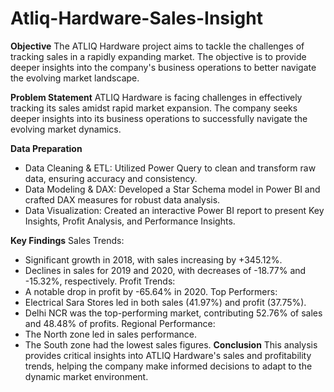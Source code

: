 # Atliq-Hardware-Sales-Insight

**Objective**
The ATLIQ Hardware project aims to tackle the challenges of tracking sales in a rapidly expanding market. The objective is to provide deeper insights into the company's business operations to better navigate the evolving market landscape.

**Problem Statement**
ATLIQ Hardware is facing challenges in effectively tracking its sales amidst rapid market expansion. The company seeks deeper insights into its business operations to successfully navigate the evolving market dynamics.

**Data Preparation**
- Data Cleaning & ETL: Utilized Power Query to clean and transform raw data, ensuring accuracy and consistency.
- Data Modeling & DAX: Developed a Star Schema model in Power BI and crafted DAX measures for robust data analysis.
- Data Visualization: Created an interactive Power BI report to present Key Insights, Profit Analysis, and Performance Insights.

**Key Findings**
Sales Trends:
- Significant growth in 2018, with sales increasing by +345.12%.
- Declines in sales for 2019 and 2020, with decreases of -18.77% and -15.32%, respectively.
Profit Trends:
- A notable drop in profit by -65.64% in 2020.
Top Performers:
- Electrical Sara Stores led in both sales (41.97%) and profit (37.75%).
- Delhi NCR was the top-performing market, contributing 52.76% of sales and 48.48% of profits.
Regional Performance:
- The North zone led in sales performance.
- The South zone had the lowest sales figures.
**Conclusion**
This analysis provides critical insights into ATLIQ Hardware's sales and profitability trends, helping the company make informed decisions to adapt to the dynamic market environment.
